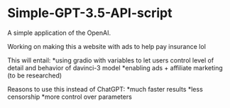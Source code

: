 # Simple-GPT-3.5-API-script
A simple application of the OpenAI.

Working on making this a website with ads to help pay insurance lol  

This will entail:
*using gradio with variables to let users control level of detail and behavior of davinci-3 model
*enabling ads + affiliate marketing (to be researched)
  
Reasons to use this instead of ChatGPT:
*much faster results
*less censorship
*more control over parameters
